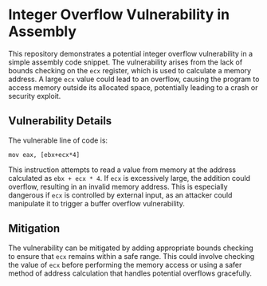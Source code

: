 # Integer Overflow Vulnerability in Assembly

This repository demonstrates a potential integer overflow vulnerability in a simple assembly code snippet.  The vulnerability arises from the lack of bounds checking on the `ecx` register, which is used to calculate a memory address.  A large `ecx` value could lead to an overflow, causing the program to access memory outside its allocated space, potentially leading to a crash or security exploit.

## Vulnerability Details

The vulnerable line of code is:

`mov eax, [ebx+ecx*4]`

This instruction attempts to read a value from memory at the address calculated as `ebx + ecx * 4`.  If `ecx` is excessively large, the addition could overflow, resulting in an invalid memory address.  This is especially dangerous if `ecx` is controlled by external input, as an attacker could manipulate it to trigger a buffer overflow vulnerability.

## Mitigation

The vulnerability can be mitigated by adding appropriate bounds checking to ensure that `ecx` remains within a safe range.  This could involve checking the value of `ecx` before performing the memory access or using a safer method of address calculation that handles potential overflows gracefully.